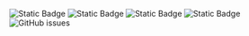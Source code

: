 ![Static Badge](https://img.shields.io/badge/blacklists-61-000000) ![Static Badge](https://img.shields.io/badge/blacklisted-2937997-cc0000) ![Static Badge](https://img.shields.io/badge/whitelisted-2254-00CC00) ![Static Badge](https://img.shields.io/badge/streaming_blacklist-28107-000000) ![GitHub issues](https://img.shields.io/github/issues/fabriziosalmi/blacklists)
